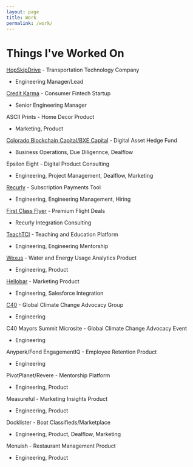 ```yaml
---
layout: page
title: Work
permalink: /work/
---
```


# Things I've Worked On

[HopSkipDrive](https://www.hopskipdrive.com/) - Transportation Technology Company
- Engineering Manager/Lead

[Credit Karma](https://www.creditkarma.com/) - Consumer Fintech Startup
- Senior Engineering Manager

ASCII Prints - Home Decor Product
- Marketing, Product

[Colorado Blockchain Capital/BXE Capital](https://bxecapital.com/) - Digital Asset Hedge Fund
- Business Operations, Due Diligennce, Dealflow

Epsilon Eight - Digital Product Consulting
- Engineering, Project Management, Dealflow, Marketing

[Recurly](https://recurly.com/) - Subscription Payments Tool
- Engineering, Engineering Management, Hiring

[First Class Flyer](https://1.firstclassflyer.com/home) - Premium Flight Deals
- Recurly Integration Consulting

[TeachTCI](https://www.teachtci.com/) - Teaching and Education Platform
- Engineering, Engineering Mentorship

[Wexus](https://wexusapp.com/) - Water and Energy Usage Analytics Product
- Engineering, Product

[Hellobar](https://www.hellobar.com/) - Marketing Product
- Engineering, Salesforce Integration

[C40](https://www.c40.org/) - Global Climate Change Advocacy Group
- Engineering

C40 Mayors Summit Microsite - Global Climate Change Advocacy Event
- Engineering

Anyperk/Fond EngagementIQ - Employee Retention Product
- Engineering

PivotPlanet/Revere - Mentorship Platform
- Engineering, Product

Measureful - Marketing Insights Product
- Engineering, Product

Docklister - Boat Classifieds/Marketplace
- Engineering, Product, Dealflow, Marketing

Menuish - Restaurant Management Product
- Engineering, Product